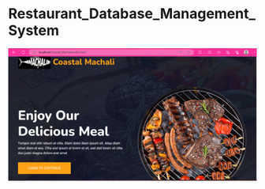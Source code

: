 ﻿# Restaurant_Database_Management_System
![Screenshot of Restaurant_Database_Management_System](./images/Screenshot%202023-09-01%20123544.png)
